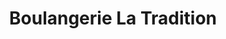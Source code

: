 ---
title: "Boulangerie La Tradition"
url: /le-cailar/boulangerie-la-tradition/
shop: boulangerie
---
